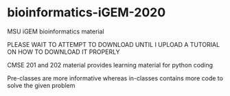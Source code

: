 # bioinformatics-iGEM-2020
MSU iGEM bioinformatics material

PLEASE WAIT TO ATTEMPT TO DOWNLOAD UNTIL I UPLOAD A TUTORIAL ON HOW TO DOWNLOAD IT PROPERLY

CMSE 201 and 202 material provides learning material for python coding

Pre-classes are more informative whereas in-classes contains more code to solve the given problem
